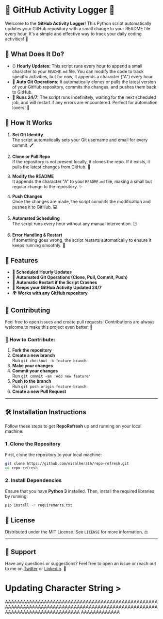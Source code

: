 # 📝 **GitHub Activity Logger** 🚀

Welcome to the **GitHub Activity Logger**! This Python script automatically updates your GitHub repository with a small change to your README file every hour. It's a simple and effective way to track your daily coding activities! 🎉

## 🌟 **What Does It Do?**

- ⏰ **Hourly Updates:** This script runs every hour to append a small character to your `README.md` file. You can modify the code to track specific activities, but for now, it appends a character ("A") every hour.  
- 🚀 **Auto Git Operations:** It automatically clones or pulls the latest version of your GitHub repository, commits the changes, and pushes them back to GitHub.  
- 🔄 **Runs 24/7:** The script runs indefinitely, waiting for the next scheduled job, and will restart if any errors are encountered. Perfect for automation lovers! 🤖

## 🔧 **How It Works**

1. **Set Git Identity**  
   The script automatically sets your Git username and email for every commit. 🖊️

2. **Clone or Pull Repo**  
   If the repository is not present locally, it clones the repo. If it exists, it pulls the latest changes from GitHub. 🔄

3. **Modify the README**  
   It appends the character "A" to your `README.md` file, making a small but regular change to the repository. ✨

4. **Push Changes**  
   Once the changes are made, the script commits the modification and pushes it to GitHub. 💻

5. **Automated Scheduling**  
   The script runs every hour without any manual intervention. 🕐

6. **Error Handling & Restart**  
   If something goes wrong, the script restarts automatically to ensure it keeps running smoothly. 🔄

## 🎉 **Features**

- 📅 **Scheduled Hourly Updates**
- 🤖 **Automated Git Operations (Clone, Pull, Commit, Push)**
- 🔄 **Automatic Restart if the Script Crashes**
- 🚀 **Keeps your GitHub Activity Updated 24/7**
- 🌍 **Works with any GitHub repository**


## 🤝 **Contributing**

Feel free to open issues and create pull requests! Contributions are always welcome to make this project even better. 🎉

### 🔧 **How to Contribute:**

1. **Fork the repository**
2. **Create a new branch**  
   Run `git checkout -b feature-branch`
3. **Make your changes**
4. **Commit your changes**  
   Run `git commit -am 'Add new feature'`
5. **Push to the branch**  
   Run `git push origin feature-branch`
6. **Create a new Pull Request**

---

## 🛠️ **Installation Instructions**

Follow these steps to get **RepoRefresh** up and running on your local machine:

### 1. **Clone the Repository**

First, clone the repository to your local machine:

```bash
git clone https://github.com/nisalherath/repo-refresh.git
cd repo-refresh
```

### 2. **Install Dependencies**

Ensure that you have **Python 3** installed. Then, install the required libraries by running:

```bash
pip install -r requirements.txt
```

## 📜 **License**

Distributed under the MIT License. See `LICENSE` for more information. ⚖️

---

## 💬 **Support**

Have any questions or suggestions? Feel free to open an issue or reach out to me on [Twitter](https://twitter.com/artnisal) or [LinkedIn](https://linkedin.com/in/nisal-herath). 📲



# Updating Character String >
AAAAAAAAAAAAAAAAAAAAAAAAAAAAAAAAAAAAAAAAAAAAAAAAAAAAAAAAAAAAAAAAAAAAAAAAAAAAAAAAAAAAAAAAAAAAAAAAAAAAAAAAAAAAAAAAAAAAAAAAAAAAAAA
AAAAAAAAAAAAA